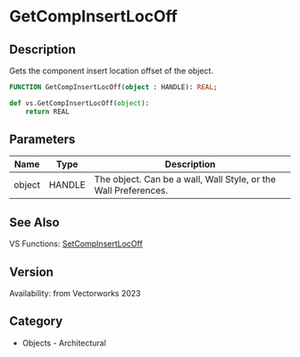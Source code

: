 # GetCompInsertLocOff

## Description
Gets the component insert location offset of the object.

```pascal
FUNCTION GetCompInsertLocOff(object : HANDLE): REAL;
```

```python
def vs.GetCompInsertLocOff(object):
    return REAL
```

## Parameters
|Name|Type|Description|
|---|---|---|
|object|HANDLE|The object. Can be a wall, Wall Style, or the Wall Preferences.|

## See Also
VS Functions:
[SetCompInsertLocOff](SetCompInsertLocOff.md)

## Version
Availability: from Vectorworks 2023

## Category
* Objects - Architectural

